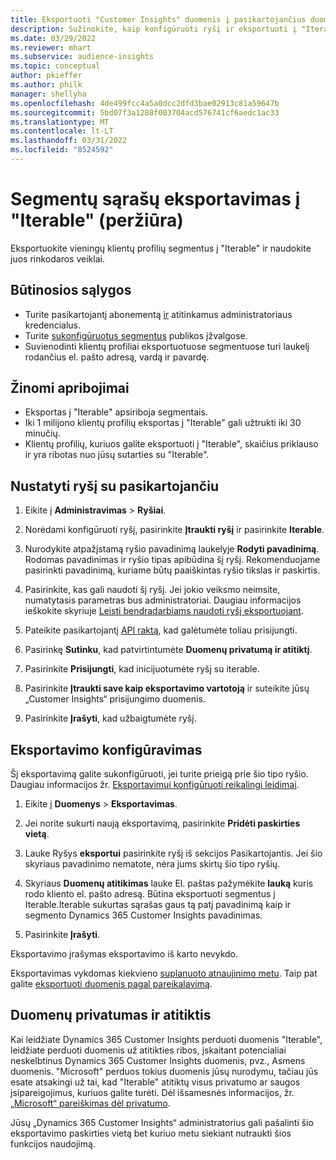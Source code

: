 ```yaml
---
title: Eksportuoti "Customer Insights" duomenis į pasikartojančius duomenis
description: Sužinokite, kaip konfigūruoti ryšį ir eksportuoti į "Iterable".
ms.date: 03/29/2022
ms.reviewer: mhart
ms.subservice: audience-insights
ms.topic: conceptual
author: pkieffer
ms.author: philk
manager: shellyha
ms.openlocfilehash: 4de499fcc4a5a0dcc2dfd3bae02913c81a59647b
ms.sourcegitcommit: 5bd07f3a1288f003704acd576741cf6aedc1ac33
ms.translationtype: MT
ms.contentlocale: lt-LT
ms.lasthandoff: 03/31/2022
ms.locfileid: "8524592"
---
```

# <a name="export-segment-lists-to-iterable-preview"></a>Segmentų sąrašų eksportavimas į "Iterable" (peržiūra)

Eksportuokite vieningų klientų profilių segmentus į "Iterable" ir naudokite juos rinkodaros veiklai.

## <a name="prerequisites"></a>Būtinosios sąlygos

-   Turite pasikartojantį abonementą [ir](https://iterable.com/) atitinkamus administratoriaus kredencialus.
-   Turite [sukonfigūruotus segmentus](segments.md) publikos įžvalgose.
-   Suvienodinti klientų profiliai eksportuotuose segmentuose turi laukelį rodančius el. pašto adresą, vardą ir pavardę.

## <a name="known-limitations"></a>Žinomi apribojimai

- Eksportas į "Iterable" apsiriboja segmentais.
- Iki 1 milijono klientų profilių eksportas į "Iterable" gali užtrukti iki 30 minučių. 
- Klientų profilių, kuriuos galite eksportuoti į "Iterable", skaičius priklauso ir yra ribotas nuo jūsų sutarties su "Iterable".

## <a name="set-up-connection-to-iterable"></a>Nustatyti ryšį su pasikartojančiu

1. Eikite į **Administravimas** > **Ryšiai**.

1. Norėdami konfigūruoti ryšį, pasirinkite **Įtraukti ryšį** ir pasirinkite **Iterable**.

1. Nurodykite atpažįstamą ryšio pavadinimą laukelyje **Rodyti pavadinimą**. Rodomas pavadinimas ir ryšio tipas apibūdina šį ryšį. Rekomenduojame pasirinkti pavadinimą, kuriame būtų paaiškintas ryšio tikslas ir paskirtis.

1. Pasirinkite, kas gali naudoti šį ryšį. Jei jokio veiksmo neimsite, numatytasis parametras bus administratoriai. Daugiau informacijos ieškokite skyriuje [Leisti bendradarbiams naudoti ryšį eksportuojant](connections.md#allow-contributors-to-use-a-connection-for-exports).

1. Pateikite pasikartojantį [API raktą](https://support.iterable.com/hc/en-us/articles/360043464871), kad galėtumėte toliau prisijungti. 

1. Pasirinkę **Sutinku**, kad patvirtintumėte **Duomenų privatumą ir atitiktį**.

1. Pasirinkite **Prisijungti**, kad inicijuotumėte ryšį su iterable.

1. Pasirinkite **Įtraukti save kaip eksportavimo vartotoją** ir suteikite jūsų „Customer Insights“ prisijungimo duomenis.

1. Pasirinkite **Įrašyti**, kad užbaigtumėte ryšį.

## <a name="configure-an-export"></a>Eksportavimo konfigūravimas

Šį eksportavimą galite sukonfigūruoti, jei turite prieigą prie šio tipo ryšio. Daugiau informacijos žr. [Eksportavimui konfigūruoti reikalingi leidimai](export-destinations.md#set-up-a-new-export).

1. Eikite į **Duomenys** > **Eksportavimas**.

1. Jei norite sukurti naują eksportavimą, pasirinkite **Pridėti paskirties vietą**.

1. Lauke Ryšys **eksportui** pasirinkite ryšį iš sekcijos Pasikartojantis. Jei šio skyriaus pavadinimo nematote, nėra jums skirtų šio tipo ryšių.

3. Skyriaus **Duomenų atitikimas** lauke El. paštas pažymėkite **lauką** kuris rodo kliento el. pašto adresą. Būtina eksportuoti segmentus į Iterable.Iterable sukurtas sąrašas gaus tą patį pavadinimą kaip ir segmento Dynamics 365 Customer Insights pavadinimas.

1. Pasirinkite **Įrašyti**.

Eksportavimo įrašymas eksportavimo iš karto nevykdo.

Eksportavimas vykdomas kiekvieno [suplanuoto atnaujinimo metu](system.md#schedule-tab). Taip pat galite [eksportuoti duomenis pagal pareikalavimą](export-destinations.md#run-exports-on-demand). 


## <a name="data-privacy-and-compliance"></a>Duomenų privatumas ir atitiktis

Kai leidžiate Dynamics 365 Customer Insights perduoti duomenis "Iterable", leidžiate perduoti duomenis už atitikties ribos, įskaitant potencialiai neskelbtinus Dynamics 365 Customer Insights duomenis, pvz., Asmens duomenis. "Microsoft" perduos tokius duomenis jūsų nurodymu, tačiau jūs esate atsakingi už tai, kad "Iterable" atitiktų visus privatumo ar saugos įsipareigojimus, kuriuos galite turėti. Dėl išsamesnės informacijos, žr. [„Microsoft“ pareiškimas dėl privatumo](https://go.microsoft.com/fwlink/?linkid=396732).

Jūsų „Dynamics 365 Customer Insights“ administratorius gali pašalinti šio eksportavimo paskirties vietą bet kuriuo metu siekiant nutraukti šios funkcijos naudojimą.
